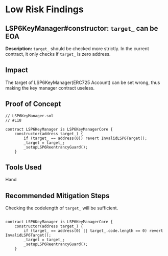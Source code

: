 # Low Risk Findings


## LSP6KeyManager#constructor: `target_` can be EOA

**Description:**
`target_` should be checked more strictly. In the current contract, it only checks if `target_` is zero address.

## Impact

The target of LSP6KeyManager(ERC725 Account) can be set wrong, thus making the key manager contract useless.

## Proof of Concept
```solidity
// LSP6KeyManager.sol
// #L18

contract LSP6KeyManager is LSP6KeyManagerCore {
    constructor(address target_) {
        if (target_ == address(0)) revert InvalidLSP6Target();
        _target = target_;
        _setupLSP6ReentrancyGuard();
    }
```

 

## Tools Used
Hand

## Recommended Mitigation Steps

Checking the codelength of `target_` will be sufficient.

```solidity

contract LSP6KeyManager is LSP6KeyManagerCore {
    constructor(address target_) {
        if (target_ == address(0) || target_.code.length == 0) revert InvalidLSP6Target();
        _target = target_;
        _setupLSP6ReentrancyGuard();
    }
```
